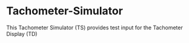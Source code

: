 # Tachometer-Simulator
This Tachometer Simulator (TS) provides test input for the Tachometer Display (TD)
